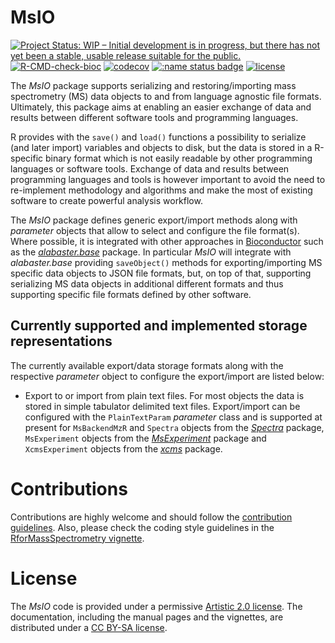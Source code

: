 # MsIO

[![Project Status: WIP – Initial development is in progress, but there has not yet been a stable, usable release suitable for the public.](https://www.repostatus.org/badges/latest/wip.svg)](https://www.repostatus.org/#wip)
[![R-CMD-check-bioc](https://github.com/RforMassSpectrometry/MsIO/workflows/R-CMD-check-bioc/badge.svg)](https://github.com/RforMassSpectrometry/MsIO/actions?query=workflow%3AR-CMD-check-bioc)
[![codecov](https://codecov.io/gh/rformassspectrometry/MsIO/branch/main/graph/badge.svg?token=M4yYzef5mK)](https://codecov.io/gh/rformassspectrometry/MsIO)
[![:name status badge](https://rformassspectrometry.r-universe.dev/badges/:name)](https://rformassspectrometry.r-universe.dev/)
[![license](https://img.shields.io/badge/license-Artistic--2.0-brightgreen.svg)](https://opensource.org/licenses/Artistic-2.0)


The *MsIO* package supports serializing and restoring/importing mass
spectrometry (MS) data objects to and from language agnostic file
formats. Ultimately, this package aims at enabling an easier exchange of data
and results between different software tools and programming languages.

R provides with the `save()` and `load()` functions a possibility to serialize
(and later import) variables and objects to disk, but the data is stored in a
R-specific binary format which is not easily readable by other programming
languages or software tools. Exchange of data and results between programming
languages and tools is however important to avoid the need to re-implement
methodology and algorithms and make the most of existing software to create
powerful analysis workflow.

The *MsIO* package defines generic export/import methods along with *parameter*
objects that allow to select and configure the file format(s). Where possible,
it is integrated with other approaches in
[Bioconductor](https://bioconductor.org) such as the
[*alabaster.base*](https://doi.org/doi:10.18129/B9.bioc.alabaster.base)
package. In particular *MsIO* will integrate with *alabaster.base* providing
`saveObject()` methods for exporting/importing MS specific data objects to JSON
file formats, but, on top of that, supporting serializing MS data objects in
additional different formats and thus supporting specific file formats defined
by other software.

## Currently supported and implemented storage representations

The currently available export/data storage formats along with the respective
*parameter* object to configure the export/import are listed below:

- Export to or import from plain text files. For most objects the data is stored
  in simple tabulator delimited text files. Export/import can be configured with
  the `PlainTextParam` *parameter* class and is supported at present for
  `MsBackendMzR` and `Spectra` objects from the
  [*Spectra*](https://github.com/RforMassSpectrometry/Spectra) package,
  `MsExperiment` objects from the
  [*MsExperiment*](https://github.com/RforMassSpectrometry/MsExperiment) package
  and `XcmsExperiment` objects from the
  [*xcms*](https://github.com/sneumann/xcms) package.


# Contributions

Contributions are highly welcome and should follow the [contribution
guidelines](https://rformassspectrometry.github.io/RforMassSpectrometry/articles/RforMassSpectrometry.html#contributions).
Also, please check the coding style guidelines in the [RforMassSpectrometry
vignette](https://rformassspectrometry.github.io/RforMassSpectrometry/articles/RforMassSpectrometry.html).


# License

The *MsIO* code is provided under a permissive [Artistic 2.0
license](https://opensource.org/licenses/Artistic-2.0). The
documentation, including the manual pages and the vignettes, are
distributed under a [CC BY-SA
license](https://creativecommons.org/licenses/by-sa/4.0/).
